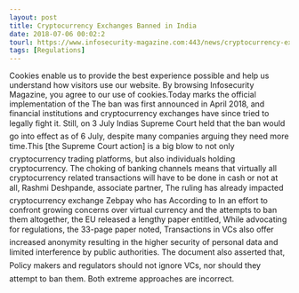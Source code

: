 ```yaml
---
layout: post
title: Cryptocurrency Exchanges Banned in India
date: 2018-07-06 00:02:2
tourl: https://www.infosecurity-magazine.com:443/news/cryptocurrency-exchanges-banned-in/
tags: [Regulations]
---
```

Cookies enable us to provide the best experience possible and help us understand how visitors use our website. By browsing Infosecurity Magazine, you agree to our use of cookies.Today marks the official implementation of the The ban was first announced in April 2018, and financial institutions and cryptocurrency exchanges have since tried to legally fight it. Still, on 3 July Indias Supreme Court held that the ban would go into effect as of 6 July, despite many companies arguing they need more time.This [the Supreme Court action] is a big blow to not only cryptocurrency trading platforms, but also individuals holding cryptocurrency. The choking of banking channels means that virtually all cryptocurrency related transactions will have to be done in cash or not at all, Rashmi Deshpande, associate partner, The ruling has already impacted cryptocurrency exchange Zebpay who has According to In an effort to confront growing concerns over virtual currency and the attempts to ban them altogether, the EU released a lengthy paper entitled, While advocating for regulations, the 33-page paper noted, Transactions in VCs also offer increased anonymity resulting in the higher security of personal data and limited interference by public authorities. The document also asserted that, Policy makers and regulators should not ignore VCs, nor should they attempt to ban them. Both extreme approaches are incorrect.